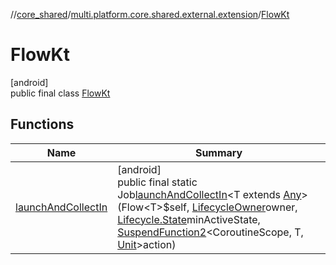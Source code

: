 //[core_shared](../../../index.md)/[multi.platform.core.shared.external.extension](../index.md)/[FlowKt](index.md)

# FlowKt

[android]\
public final class [FlowKt](index.md)

## Functions

| Name | Summary |
|---|---|
| [launchAndCollectIn](launch-and-collect-in.md) | [android]<br>public final static Job[launchAndCollectIn](launch-and-collect-in.md)&lt;T extends [Any](https://kotlinlang.org/api/latest/jvm/stdlib/kotlin/-any/index.html)&gt;(Flow&lt;T&gt;$self, [LifecycleOwner](https://developer.android.com/reference/kotlin/androidx/lifecycle/LifecycleOwner.html)owner, [Lifecycle.State](https://developer.android.com/reference/kotlin/androidx/lifecycle/Lifecycle.State.html)minActiveState, [SuspendFunction2](https://kotlinlang.org/api/latest/jvm/stdlib/kotlin.coroutines/-suspend-function2/index.html)&lt;CoroutineScope, T, [Unit](https://kotlinlang.org/api/latest/jvm/stdlib/kotlin/-unit/index.html)&gt;action) |
